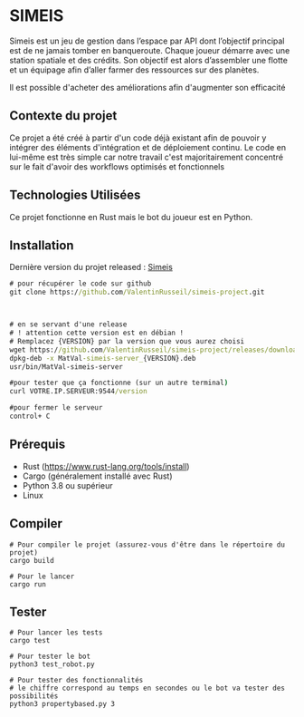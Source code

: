 # SIMEIS
Simeis est un jeu de gestion dans l’espace par API dont l’objectif principal est de ne jamais tomber en banqueroute.
Chaque joueur démarre avec une station spatiale et des crédits. Son objectif est alors d’assembler une flotte et un équipage afin d’aller farmer des ressources sur des planètes.

Il est possible d'acheter des améliorations afin d'augmenter son efficacité

## Contexte du projet
Ce projet a été créé à partir d'un code déjà existant afin de pouvoir y intégrer des éléments d'intégration et de déploiement continu.
Le code en lui-même est très simple car notre travail c'est majoritairement concentré sur le fait d'avoir des workflows optimisés et fonctionnels

## Technologies Utilisées
Ce projet fonctionne en Rust mais le bot du joueur est en Python.

## Installation
Dernière version du projet released : [Simeis](https://github.com/ValentinRusseil/simeis-project/releases/tag/1.1.1)

```cmd
# pour récupérer le code sur github
git clone https://github.com/ValentinRusseil/simeis-project.git



# en se servant d'une release
# ! attention cette version est en débian !
# Remplacez {VERSION} par la version que vous aurez choisi
wget https://github.com/ValentinRusseil/simeis-project/releases/download/1.1.1/MatVal-simeis-server_{VERSION}_all.deb
dpkg-deb -x MatVal-simeis-server_{VERSION}.deb
usr/bin/MatVal-simeis-server

#pour tester que ça fonctionne (sur un autre terminal)
curl VOTRE.IP.SERVEUR:9544/version

#pour fermer le serveur
control+ C
```

## Prérequis
- Rust (https://www.rust-lang.org/tools/install)
- Cargo (généralement installé avec Rust)
- Python 3.8 ou supérieur
- Linux

## Compiler

```
# Pour compiler le projet (assurez-vous d'être dans le répertoire du projet)
cargo build

# Pour le lancer
cargo run
```

## Tester

```
# Pour lancer les tests
cargo test

# Pour tester le bot
python3 test_robot.py

# Pour tester des fonctionnalités
# le chiffre correspond au temps en secondes ou le bot va tester des possibilités
python3 propertybased.py 3 
```